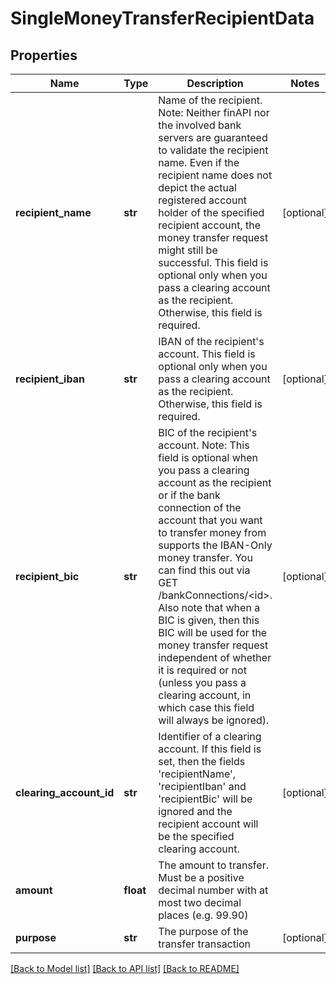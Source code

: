 # SingleMoneyTransferRecipientData

## Properties
Name | Type | Description | Notes
------------ | ------------- | ------------- | -------------
**recipient_name** | **str** | Name of the recipient. Note: Neither finAPI nor the involved bank servers are guaranteed to validate the recipient name. Even if the recipient name does not depict the actual registered account holder of the specified recipient account, the money transfer request might still be successful. This field is optional only when you pass a clearing account as the recipient. Otherwise, this field is required. | [optional] 
**recipient_iban** | **str** | IBAN of the recipient&#39;s account. This field is optional only when you pass a clearing account as the recipient. Otherwise, this field is required. | [optional] 
**recipient_bic** | **str** | BIC of the recipient&#39;s account. Note: This field is optional when you pass a clearing account as the recipient or if the bank connection of the account that you want to transfer money from supports the IBAN-Only money transfer. You can find this out via GET /bankConnections/&lt;id&gt;. Also note that when a BIC is given, then this BIC will be used for the money transfer request independent of whether it is required or not (unless you pass a clearing account, in which case this field will always be ignored). | [optional] 
**clearing_account_id** | **str** | Identifier of a clearing account. If this field is set, then the fields &#39;recipientName&#39;, &#39;recipientIban&#39; and &#39;recipientBic&#39; will be ignored and the recipient account will be the specified clearing account. | [optional] 
**amount** | **float** | The amount to transfer. Must be a positive decimal number with at most two decimal places (e.g. 99.90) | 
**purpose** | **str** | The purpose of the transfer transaction | [optional] 

[[Back to Model list]](../README.md#documentation-for-models) [[Back to API list]](../README.md#documentation-for-api-endpoints) [[Back to README]](../README.md)


